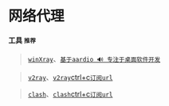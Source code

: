 # 网络代理

#### 工具 `推荐`

> [`winXray`](https://github.com/TheMRLL/winxray)、[`基于aardio 🔊 专注于桌面软件开发`](http://www.aardio.com/)

> [`v2ray`](https://github.com/v2ray/v2ray-core)、[`v2ray`ctrl+c`订阅url`](http://120.92.132.166:8888/down/MshRNLEFCNSe)

> [`clash`](https://github.com/Dreamacro/clash)、[`clash`ctrl+c`订阅url`](https://suo.yt/YestHxZ)

